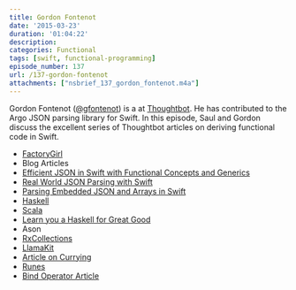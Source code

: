 ```yaml
---
title: Gordon Fontenot
date: '2015-03-23'
duration: '01:04:22'
description:
categories: Functional
tags: [swift, functional-programming]
episode_number: 137
url: /137-gordon-fontenot
attachments: ["nsbrief_137_gordon_fontenot.m4a"]
---
```



Gordon Fontenot ([@gfontenot](http://twitter.com/gfontenot)) is a at [Thoughtbot](http://thoughtbot.com). He has contributed to the Argo JSON parsing library for Swift. In this episode, Saul and Gordon discuss the excellent series of Thoughtbot articles on deriving functional code in Swift.

* [FactoryGirl](https://github.com/thoughtbot/factory_girl)
* Blog Articles
 * [Efficient JSON in Swift with Functional Concepts and Generics](http://robots.thoughtbot.com/efficient-json-in-swift-with-functional-concepts-and-generics)
 * [Real World JSON Parsing with Swift](http://robots.thoughtbot.com/real-world-json-parsing-with-swift)
 * [Parsing Embedded JSON and Arrays in Swift](https://robots.thoughtbot.com/parsing-embedded-json-and-arrays-in-swift)
* [Haskell](http://haskell.org)
* [Scala](http://scala-lang.org)
* [Learn you a Haskell for Great Good](http://learnyouahaskell.com)
* Ason
* [RxCollections](https://github.com/robrix/RXCollections)
* [LlamaKit](https://github.com/LlamaKit/LlamaKit)
* [Article on Currying](https://robots.thoughtbot.com/introduction-to-function-currying-in-swift)
* [Runes](https://github.com/thoughtbot/runes)
* [Bind Operator Article](http://five.agency/solving-the-binding-problem-with-swift/)